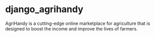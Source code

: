 # django_agrihandy
AgriHandy is a cutting-edge online marketplace for agriculture that is designed to boost the income and improve the lives of farmers. 
